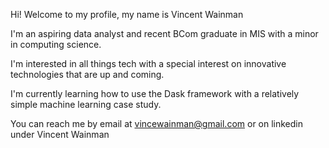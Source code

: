 Hi! Welcome to my profile, my name is Vincent Wainman

I'm an aspiring data analyst and recent BCom graduate in MIS with a minor in computing science. 

I'm interested in all things tech with a special interest on innovative technologies that are up and coming.

I'm currently learning how to use the Dask framework with a relatively simple machine learning case study.

You can reach me by email at vincewainman@gmail.com or on linkedin under Vincent Wainman

